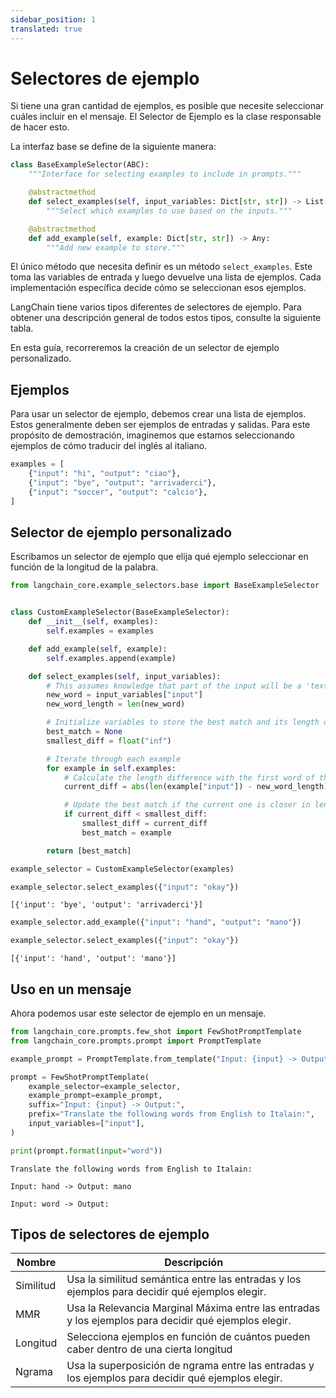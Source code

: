 ```yaml
---
sidebar_position: 1
translated: true
---
```


# Selectores de ejemplo

Si tiene una gran cantidad de ejemplos, es posible que necesite seleccionar cuáles incluir en el mensaje. El Selector de Ejemplo es la clase responsable de hacer esto.

La interfaz base se define de la siguiente manera:

```python
class BaseExampleSelector(ABC):
    """Interface for selecting examples to include in prompts."""

    @abstractmethod
    def select_examples(self, input_variables: Dict[str, str]) -> List[dict]:
        """Select which examples to use based on the inputs."""

    @abstractmethod
    def add_example(self, example: Dict[str, str]) -> Any:
        """Add new example to store."""
```

El único método que necesita definir es un método `select_examples`. Este toma las variables de entrada y luego devuelve una lista de ejemplos. Cada implementación específica decide cómo se seleccionan esos ejemplos.

LangChain tiene varios tipos diferentes de selectores de ejemplo. Para obtener una descripción general de todos estos tipos, consulte la siguiente tabla.

En esta guía, recorreremos la creación de un selector de ejemplo personalizado.

## Ejemplos

Para usar un selector de ejemplo, debemos crear una lista de ejemplos. Estos generalmente deben ser ejemplos de entradas y salidas. Para este propósito de demostración, imaginemos que estamos seleccionando ejemplos de cómo traducir del inglés al italiano.

```python
examples = [
    {"input": "hi", "output": "ciao"},
    {"input": "bye", "output": "arrivaderci"},
    {"input": "soccer", "output": "calcio"},
]
```

## Selector de ejemplo personalizado

Escribamos un selector de ejemplo que elija qué ejemplo seleccionar en función de la longitud de la palabra.

```python
from langchain_core.example_selectors.base import BaseExampleSelector


class CustomExampleSelector(BaseExampleSelector):
    def __init__(self, examples):
        self.examples = examples

    def add_example(self, example):
        self.examples.append(example)

    def select_examples(self, input_variables):
        # This assumes knowledge that part of the input will be a 'text' key
        new_word = input_variables["input"]
        new_word_length = len(new_word)

        # Initialize variables to store the best match and its length difference
        best_match = None
        smallest_diff = float("inf")

        # Iterate through each example
        for example in self.examples:
            # Calculate the length difference with the first word of the example
            current_diff = abs(len(example["input"]) - new_word_length)

            # Update the best match if the current one is closer in length
            if current_diff < smallest_diff:
                smallest_diff = current_diff
                best_match = example

        return [best_match]
```

```python
example_selector = CustomExampleSelector(examples)
```

```python
example_selector.select_examples({"input": "okay"})
```

```output
[{'input': 'bye', 'output': 'arrivaderci'}]
```

```python
example_selector.add_example({"input": "hand", "output": "mano"})
```

```python
example_selector.select_examples({"input": "okay"})
```

```output
[{'input': 'hand', 'output': 'mano'}]
```

## Uso en un mensaje

Ahora podemos usar este selector de ejemplo en un mensaje.

```python
from langchain_core.prompts.few_shot import FewShotPromptTemplate
from langchain_core.prompts.prompt import PromptTemplate

example_prompt = PromptTemplate.from_template("Input: {input} -> Output: {output}")
```

```python
prompt = FewShotPromptTemplate(
    example_selector=example_selector,
    example_prompt=example_prompt,
    suffix="Input: {input} -> Output:",
    prefix="Translate the following words from English to Italain:",
    input_variables=["input"],
)

print(prompt.format(input="word"))
```

```output
Translate the following words from English to Italain:

Input: hand -> Output: mano

Input: word -> Output:
```

## Tipos de selectores de ejemplo

| Nombre     | Descripción                                                                                |
|------------|--------------------------------------------------------------------------------------------|
| Similitud  | Usa la similitud semántica entre las entradas y los ejemplos para decidir qué ejemplos elegir.    |
| MMR        | Usa la Relevancia Marginal Máxima entre las entradas y los ejemplos para decidir qué ejemplos elegir. |
| Longitud   | Selecciona ejemplos en función de cuántos pueden caber dentro de una cierta longitud                          |
| Ngrama     | Usa la superposición de ngrama entre las entradas y los ejemplos para decidir qué ejemplos elegir.          |
